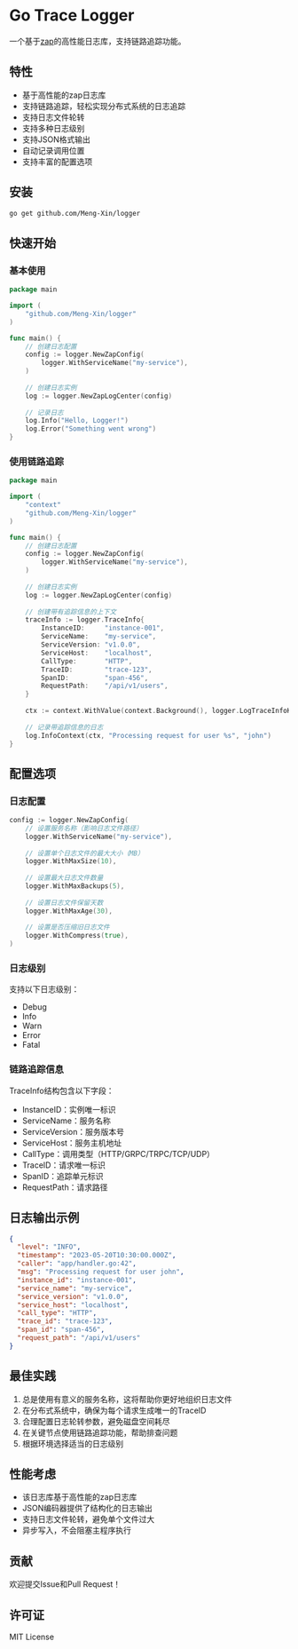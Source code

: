 # Go Trace Logger

一个基于[zap](https://github.com/uber-go/zap)的高性能日志库，支持链路追踪功能。

## 特性

- 基于高性能的zap日志库
- 支持链路追踪，轻松实现分布式系统的日志追踪
- 支持日志文件轮转
- 支持多种日志级别
- 支持JSON格式输出
- 自动记录调用位置
- 支持丰富的配置选项

## 安装

```bash
go get github.com/Meng-Xin/logger
```

## 快速开始

### 基本使用

```go
package main

import (
    "github.com/Meng-Xin/logger"
)

func main() {
    // 创建日志配置
    config := logger.NewZapConfig(
        logger.WithServiceName("my-service"),
    )
    
    // 创建日志实例
    log := logger.NewZapLogCenter(config)
    
    // 记录日志
    log.Info("Hello, Logger!")
    log.Error("Something went wrong")
}
```

### 使用链路追踪

```go
package main

import (
    "context"
    "github.com/Meng-Xin/logger"
)

func main() {
    // 创建日志配置
    config := logger.NewZapConfig(
        logger.WithServiceName("my-service"),
    )
    
    // 创建日志实例
    log := logger.NewZapLogCenter(config)
    
    // 创建带有追踪信息的上下文
    traceInfo := logger.TraceInfo{
        InstanceID:     "instance-001",
        ServiceName:    "my-service",
        ServiceVersion: "v1.0.0",
        ServiceHost:    "localhost",
        CallType:       "HTTP",
        TraceID:        "trace-123",
        SpanID:         "span-456",
        RequestPath:    "/api/v1/users",
    }
    
    ctx := context.WithValue(context.Background(), logger.LogTraceInfoKey, traceInfo)
    
    // 记录带追踪信息的日志
    log.InfoContext(ctx, "Processing request for user %s", "john")
}
```

## 配置选项

### 日志配置

```go
config := logger.NewZapConfig(
    // 设置服务名称（影响日志文件路径）
    logger.WithServiceName("my-service"),
    
    // 设置单个日志文件的最大大小（MB）
    logger.WithMaxSize(10),
    
    // 设置最大日志文件数量
    logger.WithMaxBackups(5),
    
    // 设置日志文件保留天数
    logger.WithMaxAge(30),
    
    // 设置是否压缩旧日志文件
    logger.WithCompress(true),
)
```

### 日志级别

支持以下日志级别：
- Debug
- Info
- Warn
- Error
- Fatal

### 链路追踪信息

TraceInfo结构包含以下字段：
- InstanceID：实例唯一标识
- ServiceName：服务名称
- ServiceVersion：服务版本号
- ServiceHost：服务主机地址
- CallType：调用类型（HTTP/GRPC/TRPC/TCP/UDP）
- TraceID：请求唯一标识
- SpanID：追踪单元标识
- RequestPath：请求路径

## 日志输出示例

```json
{
  "level": "INFO",
  "timestamp": "2023-05-20T10:30:00.000Z",
  "caller": "app/handler.go:42",
  "msg": "Processing request for user john",
  "instance_id": "instance-001",
  "service_name": "my-service",
  "service_version": "v1.0.0",
  "service_host": "localhost",
  "call_type": "HTTP",
  "trace_id": "trace-123",
  "span_id": "span-456",
  "request_path": "/api/v1/users"
}
```

## 最佳实践

1. 总是使用有意义的服务名称，这将帮助你更好地组织日志文件
2. 在分布式系统中，确保为每个请求生成唯一的TraceID
3. 合理配置日志轮转参数，避免磁盘空间耗尽
4. 在关键节点使用链路追踪功能，帮助排查问题
5. 根据环境选择适当的日志级别

## 性能考虑

- 该日志库基于高性能的zap日志库
- JSON编码器提供了结构化的日志输出
- 支持日志文件轮转，避免单个文件过大
- 异步写入，不会阻塞主程序执行

## 贡献

欢迎提交Issue和Pull Request！

## 许可证

MIT License
